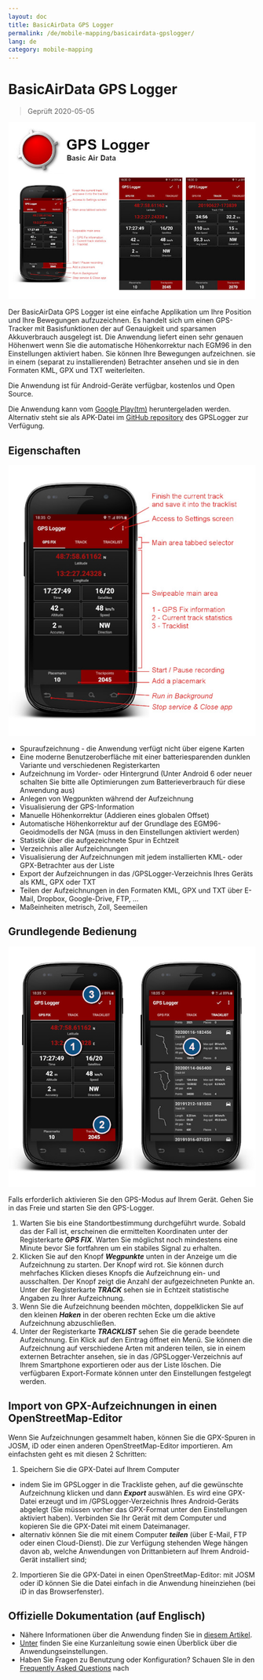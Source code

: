 ```yaml
---
layout: doc
title: BasicAirData GPS Logger
permalink: /de/mobile-mapping/basicairdata-gpslogger/
lang: de
category: mobile-mapping
---
```


BasicAirData GPS Logger
=======================

> Geprüft 2020-05-05

![BasicAirData-GPSLogger-002][]

Der BasicAirData GPS Logger ist eine einfache Applikation um Ihre Position und Ihre Bewegungen aufzuzeichnen. Es handelt sich um einen GPS-Tracker mit Basisfunktionen der auf Genauigkeit und sparsamen Akkuverbrauch ausgelegt ist. Die Anwendung liefert einen sehr genauen Höhenwert wenn Sie die automatische Höhenkorrektur nach EGM96 in den Einstellungen aktiviert haben. Sie können Ihre Bewegungen aufzeichnen. sie in einem (separat zu installierenden)  Betrachter ansehen und sie in den Formaten KML, GPX und TXT weiterleiten.

Die Anwendung ist für Android-Geräte verfügbar, kostenlos und Open Source.

Die Anwendung kann vom [Google Play(tm)](https://play.google.com/store/apps/details?id=eu.basicairdata.graziano.gpslogger) heruntergeladen werden.<br>
Alternativ steht sie als APK-Datei im [GitHub repository](https://github.com/BasicAirData/GPSLogger/tree/master/apk) des GPSLogger zur Verfügung.

Eigenschaften
--------

![BasicAirData-GPSLogger-000][]

* Spuraufzeichnung - die Anwendung verfügt nicht über eigene Karten
* Eine moderne Benutzeroberfläche mit einer batteriesparenden dunklen Variante und verschiedenen Registerkarten
* Aufzeichnung im Vorder- oder Hintergrund (Unter Android 6 oder neuer schalten Sie bitte alle Optimierungen zum Batterieverbrauch für diese Anwendung aus)
* Anlegen von Wegpunkten während der Aufzeichnung
* Visualisierung der GPS-Information
* Manuelle Höhenkorrektur (Addieren eines globalen Offset)
* Automatische Höhenkorrektur auf der Grundlage des EGM96-Geoidmodells der NGA (muss in den Einstellungen aktiviert werden)
* Statistik über die aufgezeichnete Spur in Echtzeit
* Verzeichnis aller Aufzeichnungen
* Visualisierung der Aufzeichnungen mit jedem installierten KML- oder GPX-Betrachter aus der Liste
* Export der Aufzeichnungen in das /GPSLogger-Verzeichnis Ihres Geräts als KML, GPX oder TXT
* Teilen der Aufzeichnungen in den Formaten KML, GPX und TXT über E-Mail, Dropbox, Google-Drive, FTP, ...
* Maßeinheiten metrisch, Zoll, Seemeilen

Grundlegende Bedienung
-----------

![BasicAirData-GPSLogger-001][]

Falls erforderlich aktivieren Sie den GPS-Modus auf Ihrem Gerät. Gehen Sie in das Freie und starten Sie den GPS-Logger.

1. Warten Sie bis eine Standortbestimmung durchgeführt wurde. Sobald das der Fall ist, erscheinen die ermittelten Koordinaten unter der Registerkarte ___GPS FIX___. Warten Sie möglichst noch mindestens eine Minute bevor Sie fortfahren um ein stabiles Signal zu erhalten.
2. Klicken Sie auf den Knopf ___Wegpunkte___ unten in der Anzeige um die Aufzeichnung zu starten. Der Knopf wird rot. Sie können durch mehrfaches Klicken dieses Knopfs die Aufzeichnung ein- und ausschalten. Der Knopf zeigt die Anzahl der aufgezeichneten Punkte an.
Unter der Registerkarte ___TRACK___ sehen sie in Echtzeit statistische Angaben zu Ihrer Aufzeichnung.
3. Wenn Sie die Aufzeichnung beenden möchten, doppelklicken Sie auf den kleinen ___Haken___ in der oberen rechten Ecke um die aktive Aufzeichnung abzuschließen.
4. Unter der Registerkarte ___TRACKLIST___ sehen Sie die gerade beendete Aufzeichnung. Ein Klick auf den Eintrag öffnet ein Menü. Sie können die Aufzeichnung auf verschiedene Arten mit anderen teilen, sie in einem externen Betrachter ansehen, sie in das /GPSLogger-Verzeichnis auf Ihrem Smartphone exportieren oder aus der Liste löschen. Die verfügbaren Export-Formate können unter den Einstellungen festgelegt werden.

Import von GPX-Aufzeichnungen in einen OpenStreetMap-Editor
--------------------------------------------

Wenn Sie Aufzeichnungen gesammelt haben, können Sie die GPX-Spuren in JOSM, iD oder einen anderen OpenStreetMap-Editor importieren.
Am einfachsten geht es mit diesen 2 Schritten:

1. Speichern Sie die GPX-Datei auf Ihrem Computer 
* indem Sie im GPSLogger in die Trackliste gehen, auf die gewünschte Aufzeichnung klicken und dann ___Export___ auswählen. Es wird eine GPX-Datei erzeugt und im /GPSLogger-Verzeichnis Ihres Android-Geräts abgelegt (Sie müssen vorher das GPX-Format unter den Einstellungen aktiviert haben). Verbinden Sie Ihr Gerät mit dem Computer und kopieren Sie die GPX-Datei mit einem Dateimanager.
* alternativ können Sie die mit einem Computer ___teilen___ (über E-Mail, FTP oder einen Cloud-Dienst). Die zur Verfügung stehenden Wege hängen davon ab, welche Anwendungen von Drittanbietern auf Ihrem Android-Gerät installiert sind;
2. Importieren Sie die GPX-Datei in einen OpenStreetMap-Editor: mit JOSM oder iD können Sie die Datei einfach in die Anwendung hineinziehen (bei iD in das Browserfenster).

Offizielle Dokumentation (auf Englisch)
----------------------

- Nähere Informationen über die Anwendung finden Sie in [diesem Artikel](http://www.basicairdata.eu/projects/android/android-gps-logger/).<br>
- [Unter](http://www.basicairdata.eu/projects/android/android-gps-logger/getting-started-guide-for-gps-logger/) finden Sie eine Kurzanleitung sowie einen Überblick über die Anwendungseinstellungen.<br>
- Haben Sie Fragen zu Benutzung oder Konfiguration? Schauen SIe in den [Frequently Asked Questions](https://github.com/BasicAirData/GPSLogger/blob/master/readme.md#frequently-asked-questions) nach

[BasicAirData-GPSLogger-002]:  /images/mobile-mapping/basicairdata-gpslogger_002.en.jpg
[BasicAirData-GPSLogger-000]:  /images/mobile-mapping/basicairdata-gpslogger_000.en.jpg
[BasicAirData-GPSLogger-001]:  /images/mobile-mapping/basicairdata-gpslogger_001.en.jpg
